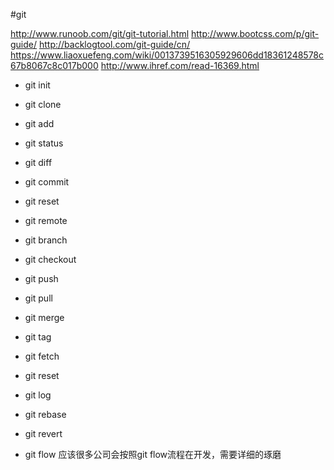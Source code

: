  #git

http://www.runoob.com/git/git-tutorial.html
http://www.bootcss.com/p/git-guide/
http://backlogtool.com/git-guide/cn/
https://www.liaoxuefeng.com/wiki/0013739516305929606dd18361248578c67b8067c8c017b000
http://www.ihref.com/read-16369.html

 - git init 
 - git clone
 - git add
 - git status
 - git diff
 - git commit 
 - git reset 
 - git remote
 - git branch
 - git checkout
 - git push
 - git pull
 - git merge
 - git tag
 - git fetch
 - git reset 
 - git log 
 - git rebase
 - git revert

 - git flow 应该很多公司会按照git flow流程在开发，需要详细的琢磨